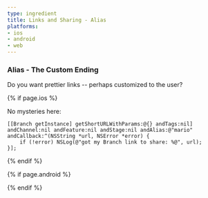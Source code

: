```yaml
---
type: ingredient
title: Links and Sharing - Alias
platforms:
- ios
- android
- web
---
```


### Alias - The Custom Ending

Do you want prettier links -- perhaps customized to the user? 

<!--- iOS -->
{% if page.ios %}

No mysteries here:

~~~objc
[[Branch getInstance] getShortURLWithParams:@{} andTags:nil] andChannel:nil andFeature:nil andStage:nil andAlias:@"mario" andCallback:^(NSString *url, NSError *error) {
    if (!error) NSLog(@"got my Branch link to share: %@", url);
}];
~~~

{% endif %}
<!--- /iOS -->


<!--- Android -->
{% if page.android %}


{% endif %}
<!--- /Android -->
